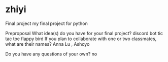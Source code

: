# zhiyi
Final project 
my final project for python

Preproposal
What idea(s) do you have for your final project?
discord bot
tic tac toe
flappy bird
If you plan to collaborate with one or two classmates, what are their names?
Anna Lu , Ashoyo 

Do you have any questions of your own?
no
